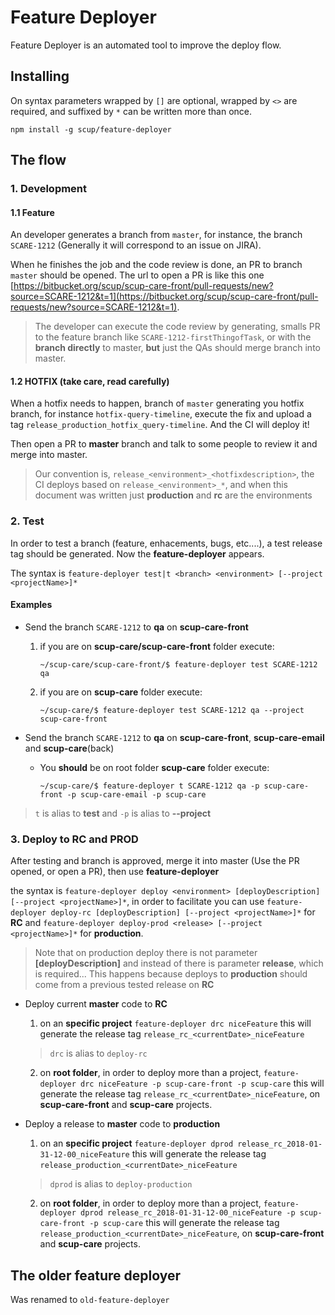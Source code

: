 # Feature Deployer

Feature Deployer is an automated tool to improve the deploy flow.

## Installing

On syntax parameters wrapped by `[]` are optional, wrapped by `<>` are required, and suffixed by `*` can be written more than once.
```
npm install -g scup/feature-deployer
```

## The flow

### 1. Development
#### 1.1 Feature
An developer generates a branch from `master`, for instance, the branch `SCARE-1212` (Generally it will correspond to an issue on JIRA).

When he finishes the job and the code review is done, an PR to branch `master` should be opened. The url to open a PR is like this one [https://bitbucket.org/scup/scup-care-front/pull-requests/new?source=SCARE-1212&t=1](https://bitbucket.org/scup/scup-care-front/pull-requests/new?source=SCARE-1212&t=1).

> The developer can execute the code review by generating, smalls PR to the feature branch like `SCARE-1212-firstThingofTask`, or with the **branch directly** to master, **but** just the QAs should merge branch into master.

#### 1.2 HOTFIX (take care, read carefully)
When a hotfix needs to happen, branch of `master` generating you hotfix branch, for instance `hotfix-query-timeline`, execute the fix and upload a tag `release_production_hotfix_query-timeline`. And the CI will deploy it!

Then open a PR to **master** branch and talk to some people to review it and merge into master.

> Our convention is, `release_<environment>_<hotfixdescription>`, the CI deploys based on `release_<environment>_*`, and when this document was written just **production** and **rc** are the environments 


### 2. Test
In order to test a branch (feature, enhacements, bugs, etc....), a test release tag should be generated. Now the **feature-deployer** appears.

The syntax is `feature-deployer test|t <branch> <environment> [--project <projectName>]*`

#### Examples
* Send the branch `SCARE-1212` to **qa** on **scup-care-front**

    1. if you are on **scup-care/scup-care-front** folder execute:
		```	
        ~/scup-care/scup-care-front/$ feature-deployer test SCARE-1212 qa
		```        

    2. if you are on **scup-care** folder execute:
		```	
        ~/scup-care/$ feature-deployer test SCARE-1212 qa --project scup-care-front
		```

* Send the branch `SCARE-1212` to **qa** on **scup-care-front**, **scup-care-email** and **scup-care**(back)

	* You **should** be on root folder **scup-care** folder execute:
		```	
        ~/scup-care/$ feature-deployer t SCARE-1212 qa -p scup-care-front -p scup-care-email -p scup-care
		```
        
> `t` is alias to **test** and `-p` is alias to **--project**

### 3. Deploy to RC and PROD

After testing and branch is approved, merge it into master (Use the PR opened, or open a PR), then use **feature-deployer**

the syntax is
`feature-deployer deploy <environment> [deployDescription] [--project <projectName>]*`, in order to facilitate you can use `feature-deployer deploy-rc [deployDescription] [--project <projectName>]*` for **RC** and `feature-deployer deploy-prod <release> [--project <projectName>]*` for **production**.

> Note that on production deploy there is not parameter **[deployDescription]** and instead of there is parameter **release**, which is required... This happens because deploys to **production** should come from a previous tested release on **RC**


* Deploy current **master** code to **RC**

	1. on an **specific project** `feature-deployer drc niceFeature` this will generate the release tag `release_rc_<currentDate>_niceFeature`
	>`drc` is alias to `deploy-rc`
	>

	2. on **root folder**, in order to deploy more than a project, `feature-deployer drc niceFeature -p scup-care-front -p scup-care` this will generate the release tag `release_rc_<currentDate>_niceFeature`, on **scup-care-front** and **scup-care** projects.

* Deploy a release to **master** code to **production**

	1. on an **specific project** `feature-deployer dprod release_rc_2018-01-31-12-00_niceFeature` this will generate the release tag `release_production_<currentDate>_niceFeature`
	>`dprod` is alias to `deploy-production`
	>

	2. on **root folder**, in order to deploy more than a project, `feature-deployer dprod release_rc_2018-01-31-12-00_niceFeature -p scup-care-front -p scup-care` this will generate the release tag `release_production_<currentDate>_niceFeature`, on **scup-care-front** and **scup-care** projects.

## The older feature deployer
Was renamed to `old-feature-deployer`
